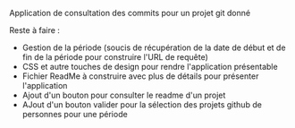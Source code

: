 Application de consultation des commits pour un projet git donné

Reste à faire : 

- Gestion de la période (soucis de récupération de la date de début et de fin de la période pour construire l'URL de requête)
- CSS et autre touches de design pour rendre l'application présentable
- Fichier ReadMe à construire avec plus de détails pour présenter l'application
- Ajout d'un bouton pour consulter le readme d'un projet
- AJout d'un bouton valider pour la sélection des projets github de personnes pour une période
